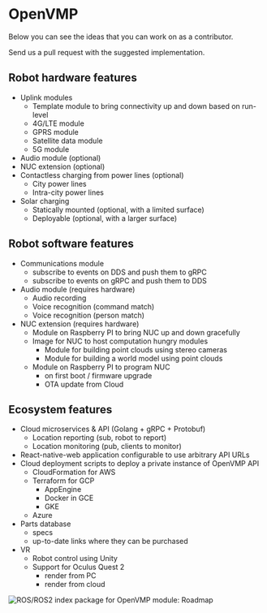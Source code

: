 # OpenVMP

Below you can see the ideas that you can work on as a contributor.

Send us a pull request with the suggested implementation.

## Robot hardware features

- Uplink modules
  - Template module to bring connectivity up and down based on run-level
  - 4G/LTE module
  - GPRS module
  - Satellite data module
  - 5G module
- Audio module (optional)
- NUC extension (optional)
- Contactless charging from power lines (optional)
  - City power lines
  - Intra-city power lines
- Solar charging
  - Statically mounted (optional, with a limited surface)
  - Deployable (optional, with a larger surface)

## Robot software features

- Communications module
  - subscribe to events on DDS and push them to gRPC
  - subscribe to events on gRPC and push them to DDS
- Audio module (requires hardware)
  - Audio recording
  - Voice recognition (command match)
  - Voice recognition (person match)
- NUC extension (requires hardware)
  - Module on Raspberry PI to bring NUC up and down gracefully
  - Image for NUC to host computation hungry modules
    - Module for building point clouds using stereo cameras
    - Module for building a world model using point clouds
  - Module on Raspberry PI to program NUC
    - on first boot / firmware upgrade
    - OTA update from Cloud

## Ecosystem features

- Cloud microservices & API (Golang + gRPC + Protobuf)
  - Location reporting (sub, robot to report)
  - Location monitoring (pub, clients to monitor)
- React-native-web application configurable to use arbitrary API URLs
- Cloud deployment scripts to deploy a private instance of OpenVMP API
  - CloudFormation for AWS
  - Terraform for GCP
  	 - AppEngine
  	 - Docker in GCE
  	 - GKE
  - Azure
- Parts database
  - specs
  - up-to-date links where they can be purchased
- VR
  - Robot control using Unity
  - Support for Oculus Quest 2
    - render from PC
    - render from cloud

![ROS/ROS2 index package for OpenVMP module: Roadmap](https://www.google-analytics.com/collect?v=1&tid=UA-242596187-2&cid=555&aip=1&t=event&ec=github&ea=md&dp=%2FRoadmap.md&dt=OpenVMP%20Documentation)